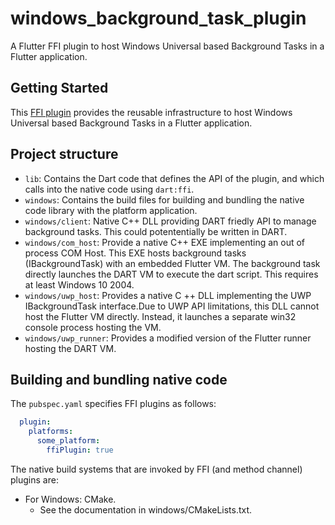 # windows_background_task_plugin

A Flutter FFI plugin to host Windows Universal based Background Tasks in a Flutter application.

## Getting Started

This [FFI plugin](https://docs.flutter.dev/development/platform-integration/c-interop) provides the reusable infrastructure to host Windows Universal based Background Tasks in a Flutter application.

## Project structure

* `lib`: Contains the Dart code that defines the API of the plugin, and which calls into the native code using `dart:ffi`.
* `windows`:  Contains the build files for building and bundling the native code library with the platform application.
* `windows/client`: Native C++ DLL providing DART friedly API to manage background tasks. This could potententially be written in DART.
* `windows/com_host`: Provide a native C++ EXE implementing an out of process COM Host. This EXE hosts background tasks (IBackgroundTask) with an embedded Flutter VM. The background task directly launches the DART VM to execute the dart script. This requires at least Windows 10 2004.
* `windows/uwp_host`: Provides a native C  ++ DLL implementing the UWP IBackgroundTask interface.Due to UWP API limitations, this DLL cannot host the Flutter VM directly. Instead, it launches a separate win32 console process hosting the VM.
* `windows/uwp_runner`: Provides a modified version of the Flutter runner hosting the DART VM.

## Building and bundling native code

The `pubspec.yaml` specifies FFI plugins as follows:

```yaml
  plugin:
    platforms:
      some_platform:
        ffiPlugin: true
```

The native build systems that are invoked by FFI (and method channel) plugins are:
* For Windows: CMake.
  * See the documentation in windows/CMakeLists.txt.

